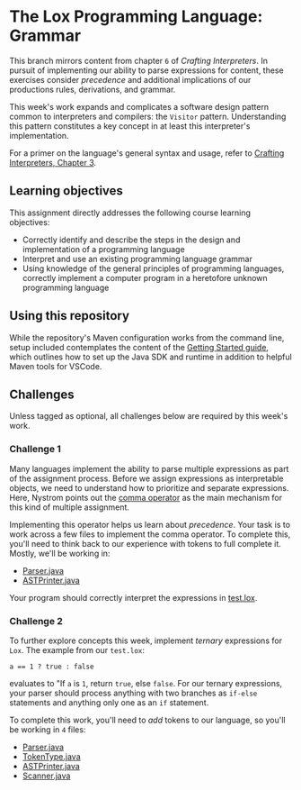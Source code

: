 # The Lox Programming Language: Grammar

This branch mirrors content from chapter `6` of _Crafting Interpreters_. In pursuit of implementing
our ability to parse expressions for content, these exercises consider _precedence_ and additional
implications of our productions rules, derivations, and grammar.

This week's work expands and complicates a software design pattern common to interpreters and
compilers: the `Visitor` pattern. Understanding this pattern constitutes a key concept in at
least this interpreter's implementation. 

For a primer on the language's general syntax and usage, refer to 
[Crafting Interpreters, Chapter 3](https://www.craftinginterpreters.com/the-lox-language.html).

## Learning objectives

This assignment directly addresses the following course learning objectives:

* Correctly identify and describe the steps in the design and implementation of a programming language
* Interpret and use an existing programming language grammar
* Using knowledge of the general principles of programming languages, correctly implement a computer program in a heretofore unknown programming language

## Using this repository

While the repository's Maven configuration works from the command line, setup included contemplates
the content of the [Getting Started guide](wiki/Getting-Started), which outlines how to set
up the Java SDK and runtime in addition to helpful Maven tools for VSCode.

## Challenges

Unless tagged as optional, all challenges below are required by this week's work.

### Challenge 1

Many languages implement the ability to parse multiple expressions as part of the assignment process. Before
we assign expressions as interpretable objects, we need to understand how to prioritize and separate expressions.
Here, Nystrom points out the [comma operator](https://en.wikipedia.org/wiki/Comma_operator) as the main mechanism
for this kind of multiple assignment.

Implementing this operator helps us learn about _precedence_. Your task is to work across a few files to implement
the comma operator. To complete this, you'll need to think back to our experience with tokens to full complete it.
Mostly, we'll be working in:

* [Parser.java](interpreter/src/main/java/com/interpreter/lox/Parser.java)
* [ASTPrinter.java](interpreter/src/main/java/com/interpreter/lox/ASTPrinter.java)

Your program should correctly interpret the expressions in [test.lox](interpreter/src/test/resources/test.lox).

### Challenge 2

To further explore concepts this week, implement _ternary_ expressions for `Lox`. The example from our `test.lox`:
```
a == 1 ? true : false
```
evaluates to "If `a` is `1`, return `true`, else `false`. For our ternary expressions, your parser should process
anything with two branches as `if-else` statements and anything only one as an `if` statement.

To complete this work, you'll need to _add_ tokens to our language, so you'll be working in `4` files:

* [Parser.java](interpreter/src/main/java/com/interpreter/lox/Parser.java)
* [TokenType.java](interpreter/src/main/java/com/interpreter/lox/TokenType.java)
* [ASTPrinter.java](interpreter/src/main/java/com/interpreter/lox/ASTPrinter.java)
* [Scanner.java](interpreter/src/main/java/com/interpreter/lox/Scaner.java)
